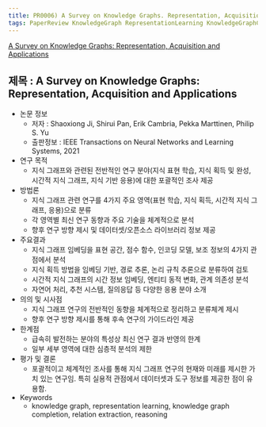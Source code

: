 ```yaml
---
title: PR0006) A Survey on Knowledge Graphs. Representation, Acquisition and Applications
tags: PaperReview KnowledgeGraph RepresentationLearning KnowledgeGraphCompletion RelationExtraction Reasoning 
---
```

[A Survey on Knowledge Graphs: Representation, Acquisition and Applications](https://arxiv.org/abs/2002.00388)

## 제목 : A Survey on Knowledge Graphs: Representation, Acquisition and Applications

- 논문 정보
  - 저자 : Shaoxiong Ji, Shirui Pan, Erik Cambria, Pekka Marttinen, Philip S. Yu
  - 출판정보 : IEEE Transactions on Neural Networks and Learning Systems, 2021
- 연구 목적
  - 지식 그래프와 관련된 전반적인 연구 분야(지식 표현 학습, 지식 획득 및 완성, 시간적 지식 그래프, 지식 기반 응용)에 대한 포괄적인 조사 제공
- 방법론
  - 지식 그래프 관련 연구를 4가지 주요 영역(표현 학습, 지식 획득, 시간적 지식 그래프, 응용)으로 분류
  - 각 영역별 최신 연구 동향과 주요 기술을 체계적으로 분석
  - 향후 연구 방향 제시 및 데이터셋/오픈소스 라이브러리 정보 제공
- 주요결과
  - 지식 그래프 임베딩을 표현 공간, 점수 함수, 인코딩 모델, 보조 정보의 4가지 관점에서 분석
  - 지식 획득 방법을 임베딩 기반, 경로 추론, 논리 규칙 추론으로 분류하여 검토
  - 시간적 지식 그래프의 시간 정보 임베딩, 엔티티 동적 변화, 관계 의존성 분석
  - 자연어 처리, 추천 시스템, 질의응답 등 다양한 응용 분야 소개
- 의의 및 시사점
  - 지식 그래프 연구의 전반적인 동향을 체계적으로 정리하고 분류체계 제시
  - 향후 연구 방향 제시를 통해 후속 연구의 가이드라인 제공
- 한계점
  - 급속히 발전하는 분야의 특성상 최신 연구 결과 반영의 한계
  - 일부 세부 영역에 대한 심층적 분석의 제한
- 평가 및 결론
  - 포괄적이고 체계적인 조사를 통해 지식 그래프 연구의 현재와 미래를 제시한 가치 있는 연구임. 특히 실용적 관점에서 데이터셋과 도구 정보를 제공한 점이 유용함.
- Keywords
  - knowledge graph, representation learning, knowledge graph completion, relation extraction, reasoning
